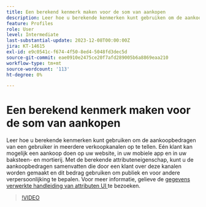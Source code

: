 ```yaml
---
title: Een berekend kenmerk maken voor de som van aankopen
description: Leer hoe u berekende kenmerken kunt gebruiken om de aankoopbedragen van een gebruiker in meerdere verkoopkanalen op te tellen.
feature: Profiles
role: User
level: Intermediate
last-substantial-update: 2023-12-08T00:00:00Z
jira: KT-14615
exl-id: e9c0541c-f674-4f50-8ed4-5048fd3dec5d
source-git-commit: eae0910e2475ce20f7afd289005b6a8869eaa210
workflow-type: tm+mt
source-wordcount: '113'
ht-degree: 0%

---
```


# Een berekend kenmerk maken voor de som van aankopen

Leer hoe u berekende kenmerken kunt gebruiken om de aankoopbedragen van een gebruiker in meerdere verkoopkanalen op te tellen. Eén klant kan mogelijk een aankoop doen op uw website, in uw mobiele app en in uw baksteen- en mortierij. Met de berekende attributeneigenschap, kunt u de aankoopbedragen samenvatten die door een klant over deze kanalen worden gemaakt en dit bedrag gebruiken om publiek en voor andere verpersoonlijking te bepalen. Voor meer informatie, gelieve de [ gegevens verwerkte handleiding van attributen UI ](https://experienceleague.adobe.com/docs/experience-platform/profile/computed-attributes/ui.html?) te bezoeken.

>[!VIDEO](https://video.tv.adobe.com/v/3425899?learn=on)
